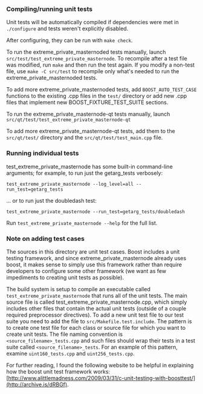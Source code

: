 ### Compiling/running unit tests

Unit tests will be automatically compiled if dependencies were met in `./configure`
and tests weren't explicitly disabled.

After configuring, they can be run with `make check`.

To run the extreme_private_masternoded tests manually, launch `src/test/test_extreme_private_masternode`. To recompile
after a test file was modified, run `make` and then run the test again. If you
modify a non-test file, use `make -C src/test` to recompile only what's needed
to run the extreme_private_masternoded tests.

To add more extreme_private_masternoded tests, add `BOOST_AUTO_TEST_CASE` functions to the existing
.cpp files in the `test/` directory or add new .cpp files that
implement new BOOST_FIXTURE_TEST_SUITE sections.

To run the extreme_private_masternode-qt tests manually, launch `src/qt/test/test_extreme_private_masternode-qt`

To add more extreme_private_masternode-qt tests, add them to the `src/qt/test/` directory and
the `src/qt/test/test_main.cpp` file.

### Running individual tests

test_extreme_private_masternode has some built-in command-line arguments; for
example, to run just the getarg_tests verbosely:

    test_extreme_private_masternode --log_level=all --run_test=getarg_tests

... or to run just the doubledash test:

    test_extreme_private_masternode --run_test=getarg_tests/doubledash

Run `test_extreme_private_masternode --help` for the full list.

### Note on adding test cases

The sources in this directory are unit test cases.  Boost includes a
unit testing framework, and since extreme_private_masternode already uses boost, it makes
sense to simply use this framework rather than require developers to
configure some other framework (we want as few impediments to creating
unit tests as possible).

The build system is setup to compile an executable called `test_extreme_private_masternode`
that runs all of the unit tests.  The main source file is called
test_extreme_private_masternode.cpp, which simply includes other files that contain the
actual unit tests (outside of a couple required preprocessor
directives). To add a new unit test file to our test suite you need
to add the file to `src/Makefile.test.include`. The pattern is to
create one test file for each class or source file for which you want
to create unit tests.  The file naming convention is
`<source_filename>_tests.cpp` and such files should wrap their tests
in a test suite called `<source_filename>_tests`.  For an example of
this pattern, examine `uint160_tests.cpp` and `uint256_tests.cpp`.

For further reading, I found the following website to be helpful in
explaining how the boost unit test framework works:
[http://www.alittlemadness.com/2009/03/31/c-unit-testing-with-boosttest/](http://archive.is/dRBGf).

